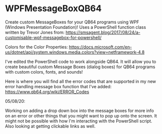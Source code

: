 # WPFMessageBoxQB64
Create custom MessageBoxes for your QB64 programs using WPF (Windows Presentation Foundation)!
Uses a PowerShell function class written by Trevor Jones from:
https://smsagent.blog/2017/08/24/a-customisable-wpf-messagebox-for-powershell/

Colors for the Color Properties:
https://docs.microsoft.com/en-us/dotnet/api/system.windows.media.colors?view=netframework-4.8

I've edited the PowerShell code to work alongside QB64. It will allow you to create beautiful custom Message Boxes (dialog boxes) for QB64 programs with custom colors, fonts, and sounds!

Here is where you will find all the error codes that are supported in my new error handling message box function that I've added:
https://www.qb64.org/wiki/ERROR_Codes

05/08/20:

Working on adding a drop down box into the message boxes for more info on an error or other things that you might want to pop up onto the screen. It might not be possible with how I'm interacting with the PowerShell script. Also looking at getting clickable links as well.
